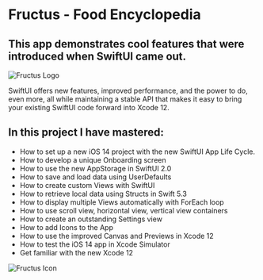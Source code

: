 # Fructus - Food Encyclopedia
<h2> This app demonstrates cool features that were introduced when SwiftUI came out.</h2>
<img src="https://img-c.udemycdn.com/redactor/raw/2020-07-05_09-56-54-a83a7d5cd257d70aee56d89184c60c70.jpg" alt="Fructus Logo">
<p>SwiftUI offers new features, improved performance, and the power to do, even more, all while maintaining a stable API that makes it easy to bring your existing SwiftUI code forward into Xcode 12.</p>

<h2>In this project I have mastered:</h2>
<ul>
<li>How to set up a new iOS 14 project with the new SwiftUI App Life Cycle.</li>
<li>How to develop a unique Onboarding screen</li>
<li>How to use the new AppStorage in SwiftUI 2.0</li>
<li>How to save and load data using UserDefaults</li>
<li>How to create custom Views with SwiftUI</li>
<li>How to retrieve local data using Structs in Swift 5.3</li>
<li>How to display multiple Views automatically with ForEach loop</li>
<li>How to use scroll view, horizontal view, vertical view containers</li>
<li>How to create an outstanding Settings view</li>
<li>How to add Icons to the App</li>
<li>How to use the improved Canvas and Previews in Xcode 12</li>
<li>How to test the iOS 14 app in Xcode Simulator</li>
<li>Get familiar with the new Xcode 12</li>

</ul>
<img src="https://img-c.udemycdn.com/redactor/raw/2020-07-05_09-55-43-faef4080d9f7afcc3833a8bcf04a3c9a.jpg" alt="Fructus Icon">

